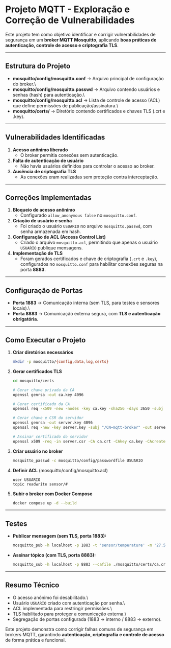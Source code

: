 # Projeto MQTT - Exploração e Correção de Vulnerabilidades

Este projeto tem como objetivo identificar e corrigir vulnerabilidades
de segurança em um **broker MQTT Mosquitto**, aplicando **boas práticas
de autenticação, controle de acesso e criptografia TLS**.

------------------------------------------------------------------------

## Estrutura do Projeto

-   **mosquitto/config/mosquitto.conf** → Arquivo principal de
    configuração do broker.\
-   **mosquitto/config/mosquitto.passwd** → Arquivo contendo usuários e
    senhas (hash) para autenticação.\
-   **mosquitto/config/mosquitto.acl** → Lista de controle de acesso
    (ACL) que define permissões de publicação/assinatura.\
-   **mosquitto/certs/** → Diretório contendo certificados e chaves TLS
    (.crt e .key).

------------------------------------------------------------------------

## Vulnerabilidades Identificadas

1.  **Acesso anônimo liberado**
    -   O broker permitia conexões sem autenticação.
2.  **Falta de autenticação de usuário**
    -   Não havia usuários definidos para controlar o acesso ao broker.
3.  **Ausência de criptografia TLS**
    -   As conexões eram realizadas sem proteção contra interceptação.

------------------------------------------------------------------------

## Correções Implementadas

1.  **Bloqueio de acesso anônimo**
    -   Configurado `allow_anonymous false` no `mosquitto.conf`.
2.  **Criação de usuário e senha**
    -   Foi criado o usuário `USUARIO` no arquivo `mosquitto.passwd`, com
        senha armazenada em hash.
3.  **Configuração de ACL (Access Control List)**
    -   Criado o arquivo `mosquitto.acl`, permitindo que apenas o
        usuário `USUARIO` publique mensagens.
4.  **Implementação de TLS**
    -   Foram gerados certificados e chave de criptografia (`.crt` e
        `.key`), configurados no `mosquitto.conf` para habilitar
        conexões seguras na porta **8883**.

------------------------------------------------------------------------

## Configuração de Portas

-   **Porta 1883** → Comunicação interna (sem TLS, para testes e
    sensores locais).\
-   **Porta 8883** → Comunicação externa segura, com **TLS e
    autenticação obrigatória**.

------------------------------------------------------------------------

## Como Executar o Projeto

1.  **Criar diretórios necessários**

    ``` bash
    mkdir -p mosquitto/{config,data,log,certs}
    ```

2.  **Gerar certificados TLS**

    ``` bash
    cd mosquitto/certs

    # Gerar chave privada da CA
    openssl genrsa -out ca.key 4096

    # Gerar certificado da CA
    openssl req -x509 -new -nodes -key ca.key -sha256 -days 3650 -subj "/CN=MyTestCA" -out ca.crt

    # Gerar chave e CSR do servidor
    openssl genrsa -out server.key 4096
    openssl req -new -key server.key -subj "/CN=mqtt-broker" -out server.csr

    # Assinar certificado do servidor
    openssl x509 -req -in server.csr -CA ca.crt -CAkey ca.key -CAcreateserial -out server.crt -days 365 -sha256
    ```

3.  **Criar usuário no broker**

    ``` bash
    mosquitto_passwd -c mosquitto/config/passwordfile USUARIO
    ```

4.  **Definir ACL** (mosquitto/config/mosquitto.acl)

        user USUARIO
        topic readwrite sensor/#

5.  **Subir o broker com Docker Compose**

    ``` bash
    docker compose up -d --build
    ```

------------------------------------------------------------------------

## Testes

-   **Publicar mensagem (sem TLS, porta 1883):**

    ``` bash
    mosquitto_pub -h localhost -p 1883 -t 'sensor/temperature' -m '27.5'
    ```

-   **Assinar tópico (com TLS, porta 8883):**

    ``` bash
    mosquitto_sub -h localhost -p 8883 --cafile ./mosquitto/certs/ca.crt   -t 'sensor/#' -v --tls-version tlsv1.2 -u USUARIO -P <SENHA>
    ```

------------------------------------------------------------------------

## Resumo Técnico

-   O acesso anônimo foi desabilitado.\
-   Usuário `USUARIO` criado com autenticação por senha.\
-   ACL implementada para restringir permissões.\
-   TLS habilitado para proteger a comunicação externa.\
-   Segregação de portas configurada (1883 → interno / 8883 → externo).

Este projeto demonstra como corrigir falhas comuns de segurança em
brokers MQTT, garantindo **autenticação, criptografia e controle de
acesso** de forma prática e funcional.
